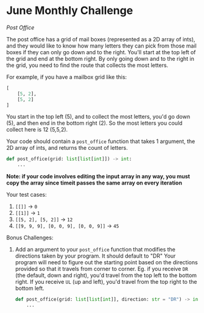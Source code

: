 # June Monthly Challenge

_Post Office_

The post office has a grid of mail boxes (represented as a 2D array of ints), and they would like to know how many letters they can pick from those mail boxes if they can only go down and to the right. You'll start at the top left of the grid and end at the bottom right. By only going down and to the right in the grid, you need to find the route that collects the most letters.

For example, if you have a mailbox grid like this:

```python
[
    [5, 2],
    [5, 2]
]
```

You start in the top left (5), and to collect the most letters, you'd go down (5), and then end in the bottom right (2). So the most letters you could collect here is 12 (5,5,2).

Your code should contain a `post_office` function that takes 1 argument, the 2D array of ints, and returns the count of letters.

```python
def post_office(grid: list[list[int]]) -> int:
    ...
```

**Note: if your code involves editing the input array in any way, you must copy the array since timeit passes the same array on every iteration**

Your test cases:

1. `[[]]` -> `0`
2. `[[1]]` -> `1`
3. `[[5, 2], [5, 2]]` -> `12`
4. `[[9, 9, 9], [0, 0, 9], [0, 0, 9]]` -> `45`

Bonus Challenges:

1. Add an argument to your `post_office` function that modifies the directions taken by your program. It should default to "DR"
   Your program will need to figure out the starting point based on the directions provided so that it travels from corner to corner.
   Eg. if you receive `DR` (the default, down and right), you'd travel from the top left to the bottom right.
   If you receive `UL` (up and left), you'd travel from the top right to the bottom left.
    ```python
    def post_office(grid: list[list[int]], direction: str = "DR") -> int:
        ...
    ```
